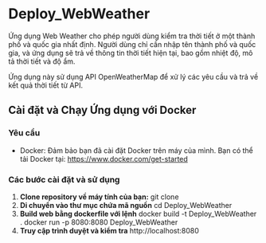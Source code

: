 # Deploy_WebWeather

Ứng dụng Web Weather cho phép người dùng kiểm tra thời tiết ở một thành phố và quốc gia nhất định. Người dùng chỉ cần nhập tên thành phố và quốc gia, và ứng dụng sẽ trả về thông tin thời tiết hiện tại, bao gồm nhiệt độ, mô tả thời tiết và độ ẩm.

Ứng dụng này sử dụng API OpenWeatherMap để xử lý các yêu cầu và trả về kết quả thời tiết từ API.

## Cài đặt và Chạy Ứng dụng với Docker

### Yêu cầu

- Docker: Đảm bảo bạn đã cài đặt Docker trên máy của mình. Bạn có thể tải Docker tại: https://www.docker.com/get-started

### Các bước cài đặt và sử dụng

1. **Clone repository về máy tính của bạn:**
   git clone <repository-url>
2. **Di chuyển vào thư mục chứa mã nguồn**
   cd Deploy_WebWeather
3. **Build web bằng dockerfile với lệnh**
   docker build -t Deploy_WebWeather .
   docker run -p 8080:8080 Deploy_WebWeather
4. **Truy cập trình duyệt và kiểm tra**
   http://localhost:8080
